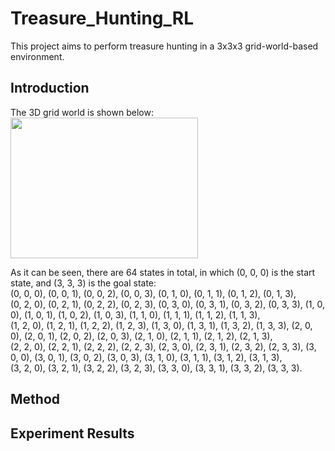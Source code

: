 # Treasure_Hunting_RL
This project aims to perform treasure hunting in a 3x3x3 grid-world-based environment.  
## Introduction  
The 3D grid world is shown below:  
<img src = "https://github.com/StephanieMussi/Treasure_Hunting_RL/blob/main/Figures/world.png" width = 300 height = 225>  

As it can be seen, there are 64 states in total, in which (0, 0, 0) is the start state, and (3, 3, 3) is the goal state:  
(0, 0, 0), (0, 0, 1), (0, 0, 2), (0, 0, 3), (0, 1, 0), (0, 1, 1), (0, 1, 2), (0, 1, 3),  
(0, 2, 0), (0, 2, 1), (0, 2, 2), (0, 2, 3), (0, 3, 0), (0, 3, 1), (0, 3, 2), (0, 3, 3), 
(1, 0, 0), (1, 0, 1), (1, 0, 2), (1, 0, 3), (1, 1, 0), (1, 1, 1), (1, 1, 2), (1, 1, 3),  
(1, 2, 0), (1, 2, 1), (1, 2, 2), (1, 2, 3), (1, 3, 0), (1, 3, 1), (1, 3, 2), (1, 3, 3), 
(2, 0, 0), (2, 0, 1), (2, 0, 2), (2, 0, 3), (2, 1, 0), (2, 1, 1), (2, 1, 2), (2, 1, 3),  
(2, 2, 0), (2, 2, 1), (2, 2, 2), (2, 2, 3), (2, 3, 0), (2, 3, 1), (2, 3, 2), (2, 3, 3), 
(3, 0, 0), (3, 0, 1), (3, 0, 2), (3, 0, 3), (3, 1, 0), (3, 1, 1), (3, 1, 2), (3, 1, 3),  
(3, 2, 0), (3, 2, 1), (3, 2, 2), (3, 2, 3), (3, 3, 0), (3, 3, 1), (3, 3, 2), (3, 3, 3). 

## Method
## Experiment Results
